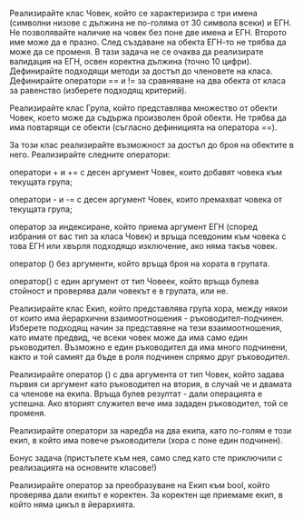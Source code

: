 Реализирайте клас Човек, който се характеризира с три имена (символни низове с дължина не по-голяма от 30 символа всеки) и ЕГН. Не позволявайте наличие на човек без поне две имена и ЕГН. Второто име може да е празно. След създаване на обекта ЕГН-то не трябва да може да се променя. В тази задача не се очаква да реализирате валидация на ЕГН, освен коректна дължина (точно 10 цифри). Дефинирайте подходящи методи за достъп до членовете на класа. Дефинирайте оператори == и != за сравняване на два обекта от класа за равенство (изберете подходящ критерий).

Реализирайте клас Група, който представлява множество от обекти Човек, което може да съдържа произволен брой обекти. Не трябва да има повтарящи се обекти (съгласно дефиницията на оператора ==).

За този клас реализирайте възможност за достъп до броя на обектите в него. Реализирайте следните оператори:

оператори + и += с десен аргумент Човек, които добавят човека към текущата група;

оператори - и -= с десен аргумент Човек, които премахват човека от текущата група;

оператор за индексиране, който приема аргумент ЕГН (според избрания от вас тип за класа Човек) и връща псевдоним към човека с това ЕГН или хвърля подходящо изключение, ако няма такъв човек.

оператор () без аргументи, който връща броя на хората в групата.

оператор() с един аргумент от тип Човеек, който връща булева стойност и проверява дали човекът е в групата, или не.

Реализирайте клас Екип, който представлява група хора, между някои от които има йерархични взаимоотношения - ръководител-подчинен. Изберете подходящ начин за представяне на тези взаимоотношения, като имате предвид, че всеки човек може да има само един ръководител. Възможно е един ръководител да има много подчинени, както и той самият да бъде в роля подчинен спрямо друг ръководител.

Реализирайте оператор () с два аргумента от тип Човек, който задава първия си аргумент като ръководител на втория, в случай че и двамата са членове на екипа. Връща булев резултат - дали операцията е успешна. Ако вторият служител вече има зададен ръководител, той се променя.

Реализирайте оператори за наредба на два екипа, като по-голям е този екип, в който има повече ръководители (хора с поне един подчинен).

Бонус задача (пристъпете към нея, само след като сте приключили с реализацията на основните класове!)

Реализирайте оператор за преобразуване на Екип към bool, който проверява дали екипът е коректен. За коректен ще приемаме екип, в който няма цикъл в йерархията.

